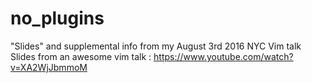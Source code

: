 # no_plugins
"Slides" and supplemental info from my August 3rd 2016 NYC Vim talk
Slides from an awesome vim talk : https://www.youtube.com/watch?v=XA2WjJbmmoM
